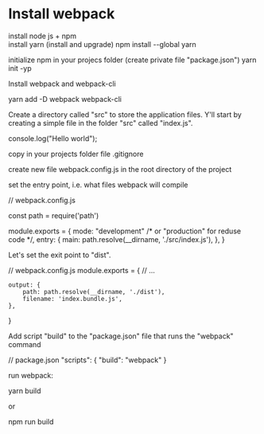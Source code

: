 <h1>Install webpack</h1>

<div>install node js + npm<br>
install yarn (install and upgrade)            npm install --global yarn</div>

initialize npm in your projecs folder (create private file "package.json")     yarn init -yp


Install webpack and webpack-cli

yarn add -D webpack webpack-cli      


Create a directory called "src" to store the application files. 
Y'll start by creating a simple file in the folder "src" called "index.js".

console.log("Hello world");


copy in your projects folder file .gitignore


create new file webpack.config.js in the root directory of the project


set the entry point, i.e. what files webpack will compile

// webpack.config.js

const path = require('path')

module.exports = {
    mode: "development" /* or "production" for reduse code */,
    entry: {
        main: path.resolve(__dirname, './src/index.js'),
    },
}


Let's set the exit point to "dist".

// webpack.config.js
module.exports = {
    // ...

    output: {
        path: path.resolve(__dirname, './dist'),
        filename: 'index.bundle.js',
    },
}


Add script "build" to the "package.json" file that runs the "webpack" command

// package.json
"scripts": {
    "build": "webpack"
}

run webpack:

yarn build

or

npm run build


















